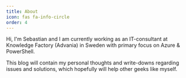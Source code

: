 ```yaml
---
title: About
icon: fas fa-info-circle
order: 4
---
```


Hi, I'm Sebastian and I am currently working as an IT-consultant at Knowledge Factory (Advania) in Sweden with primary focus on Azure & PowerShell.

This blog will contain my personal thoughts and write-downs regarding issues and solutions, which hopefully will help other geeks like myself.